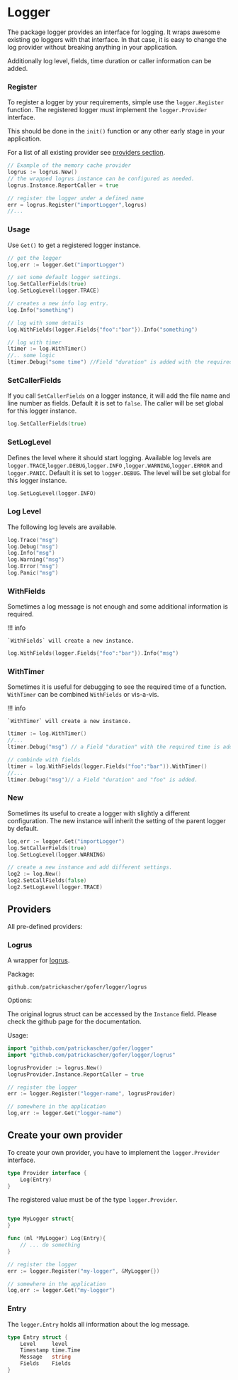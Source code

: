 # Logger

The package logger provides an interface for logging. It wraps awesome existing go loggers with that interface. In that
case, it is easy to change the log provider without breaking anything in your application.

Additionally log level, fields, time duration or caller information can be added.

### Register

To register a logger by your requirements, simple use the `logger.Register` function. The registered logger must
implement the `logger.Provider` interface.

This should be done in the `init()` function or any other early stage in your application.

For a list of all existing provider see [providers section](logger.md#providers).

```go 
// Example of the memory cache provider
logrus := logrus.New()
// the wrapped logrus instance can be configured as needed.
logrus.Instance.ReportCaller = true

// register the logger under a defined name
err = logrus.Register("importLogger",logrus)
//...
```

### Usage

Use `Get()` to get a registered logger instance.

```go 
// get the logger
log,err := logger.Get("importLogger")

// set some default logger settings.
log.SetCallerFields(true)
log.SetLogLevel(logger.TRACE)

// creates a new info log entry.
log.Info("something")

// log with some details
log.WithFields(logger.Fields{"foo":"bar"}).Info("something")

// log with timer
ltimer := log.WithTimer()
//.. some logic
ltimer.Debug("some time") //Field "duration" is added with the required time.
```

### SetCallerFields

If you call `SetCallerFields` on a logger instance, it will add the file name and line number as fields. Default it is
set to `false`. The caller will be set global for this logger instance.

```go 
log.SetCallerFields(true)
```

### SetLogLevel

Defines the level where it should start logging. Available log levels are `logger.TRACE`,`logger.DEBUG`,`logger.INFO`
,`logger.WARNING`,`logger.ERROR` and `logger.PANIC`. Default it is set to `logger.DEBUG`. The level will be set global
for this logger instance.

```go 
log.SetLogLevel(logger.INFO)
```

### Log Level

The following log levels are available.

```go 
log.Trace("msg")
log.Debug("msg")
log.Info("msg")
log.Warning("msg")
log.Error("msg")
log.Panic("msg")
```

### WithFields

Sometimes a log message is not enough and some additional information is required.

!!! info

    `WithFields` will create a new instance.

```go 
log.WithFields(logger.Fields{"foo":"bar"}).Info("msg")
```

### WithTimer

Sometimes it is useful for debugging to see the required time of a function.
`WithTimer` can be combined `WithFields` or vis-a-vis.

!!! info

    `WithTimer` will create a new instance.

```go 
ltimer := log.WithTimer()
//...
ltimer.Debug("msg") // a Field "duration" with the required time is added.

// combinde with fields
ltimer = log.WithFields(logger.Fields("foo":"bar")).WithTimer()
//...
ltimer.Debug("msg")// a Field "duration" and "foo" is added.
```

### New

Sometimes its useful to create a logger with slightly a different configuration. The new instance will inherit the
setting of the parent logger by default.

```go 
log,err := logger.Get("importLogger")
log.SetCallerFields(true)
log.SetLogLevel(logger.WARNING)

// create a new instance and add different settings.
log2 := log.New()
log2.SetCallFields(false)
log2.SetLogLevel(logger.TRACE)
```

## Providers

All pre-defined providers:

### Logrus

A wrapper for [logrus](https://github.com/sirupsen/logrus).

Package:

`github.com/patrickascher/gofer/logger/logrus`

Options:

The original logrus struct can be accessed by the `Instance` field. Please check the github page for the documentation.

Usage:

```go 
import "github.com/patrickascher/gofer/logger"
import "github.com/patrickascher/gofer/logger/logrus"

logrusProvider := logrus.New()
logrusProvider.Instance.ReportCaller = true

// register the logger
err := logger.Register("logger-name", logrusProvider)

// somewhere in the application
log,err := logger.Get("logger-name")

```

## Create your own provider

To create your own provider, you have to implement the `logger.Provider` interface.

```go 
type Provider interface {
	Log(Entry)
}
```

The registered value must be of the type `logger.Provider`.

```go 

type MyLogger struct{
}

func (ml *MyLogger) Log(Entry){
    // ... do something
}

// register the logger
err := logger.Register("my-logger", &MyLogger{})

// somewhere in the application
log,err := logger.Get("my-logger")
```

### Entry

The `logger.Entry` holds all information about the log message.

```go 
type Entry struct {
	Level     level
	Timestamp time.Time
	Message   string
	Fields    Fields
}
```
